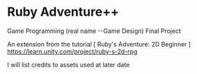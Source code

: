 # Ruby Adventure++

Game Programming (real name --Game Design) Final Project

An extension from the tutorial [ Ruby's Adventure: 2D Beginner ] https://learn.unity.com/project/ruby-s-2d-rpg

I will list credits to assets used at later date 
